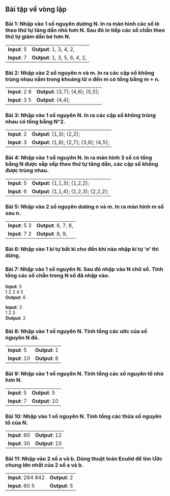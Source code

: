## Bài tập về vòng lặp
	
### Bài 1: Nhập vào 1 số nguyên dương N. In ra màn hình các số lẻ theo thứ tự tăng dần nhỏ hơn N. Sau đó in tiếp các số chẵn theo thứ tự giảm dần bé hơn N.

|||
|---|---|
|**Input**: 5| **Output**: 1, 3, 4, 2,|
|**Input**: 7| **Output**: 1, 3, 5, 6, 4, 2,|

### Bài 2: Nhập vào 2 số nguyên n và m. In ra các cặp số không trùng nhau nằm trong khoảng từ n đến m có tổng bằng m + n.

|||
|---|---|
|**Input**: 2 8| **Output**: (3,7); (4,6); (5,5);|
|**Input**: 3 5| **Output**: (4,4);|



### Bài 3: Nhập vào 1 số nguyên N. In ra các cặp số không trùng nhau có tổng bằng N^2.

|||
|---|---|
|**Input**: 2| **Output**: (1,3); (2,2);|
|**Input**: 3| **Output**: (1,8); (2,7); (3,6); (4,5);|

### Bài 4: Nhập vào 1 số nguyên N. In ra màn hình 3 số có tổng bằng N được sắp xếp theo thứ tự tăng dần, các cặp số không được trùng nhau.

|||
|---|---|
|**Input**: 5| **Output**: (1,1,3); (1,2,2);|
|**Input**: 6| **Output**: (1,1,4); (1,2,3); (2,2,2);|



### Bài 5: Nhập vào 2 số nguyên dương n và m. In ra màn hình m số sau n.

|||
|---|---|
|**Input**: 5 3| **Output**: 6, 7, 8,|
|**Input**: 7 2| **Output**: 8, 9, |

### Bài 6: Nhập vào 1 kí tự bất kì cho đến khi nào nhập kí tự 'e' thì dừng.

### Bài 7: Nhập vào 1 số nguyên N. Sau đó nhập vào N chữ số. Tính tổng các số chẵn trong N số đã nhập vào.

**Input**: 5  
1 2 3 4 5  
**Output**: 6  

**Input**: 3  
1 2 3  
**Output**: 2  

### Bài 8: Nhập vào 1 số nguyên N. Tính tổng các ước của số nguyên N đó.

|||
|---|---|
|**Input**: 5| **Output**: 1|
|**Input**: 10| **Output**: 8 |

### Bài 9: Nhập vào 1 số nguyên N. Tính tổng các số nguyên tố nhỏ hơn N.

|||
|---|---|
|**Input**: 5| **Output**: 5|
|**Input**: 7| **Output**: 10|

### Bài 10: Nhập vào 1 số nguyên N. Tính tổng các thừa số nguyên tố của N.

|||
|---|---|
|**Input**: 60| **Output**: 12|
|**Input**: 30| **Output**: 10|



### Bài 11: Nhập vào 2 số a và b. Dùng thuật toán Eculid để tìm Ước chung lớn nhất của 2 số a và b. 

|||
|---|---|
|**Input**: 284 842| **Output**: 2|
|**Input**: 60 5| **Output**: 5|


